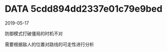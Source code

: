DATA 5cdd894dd2337e01c79e9bed
==============================

2019-05-17

防御模式打破僵局的时机不对

需要根据敌人的位置对路线的可走性进行分析